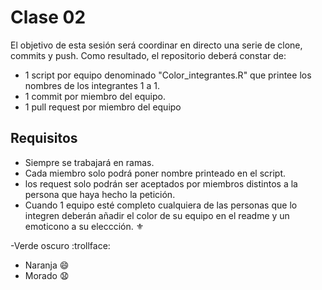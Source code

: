 # Clase 02
El objetivo de esta sesión será coordinar en directo una serie de clone, commits y push. Como resultado, el repositorio deberá constar de:
- 1 script por equipo denominado "Color_integrantes.R" que printee los nombres de los integrantes 1 a 1.
- 1 commit por miembro del equipo.
- 1 pull request por miembro del equipo
## Requisitos
- Siempre se trabajará en ramas.
- Cada miembro solo podrá poner nombre printeado en el script.
- los request solo podrán ser aceptados por miembros distintos a la persona que haya hecho la petición.
- Cuando 1 equipo esté completo cualquiera de las personas que lo integren deberán añadir el color de su equipo en el readme y un emoticono a su eleccción. :fleur_de_lis:

-Verde oscuro :trollface:
- Naranja :smile:
- Morado :anguished:
